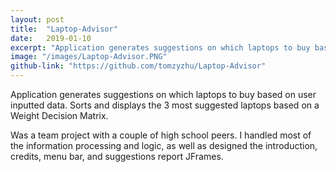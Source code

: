 ```yaml
---
layout: post
title:  "Laptop-Advisor"
date:   2019-01-10
excerpt: "Application generates suggestions on which laptops to buy based on user inputted data. Sorts and displays the 3 most suggested laptops based on a Weight Decision Matrix."
image: "/images/Laptop-Advisor.PNG"
github-link: "https://github.com/tomzyzhu/Laptop-Advisor"
---
```

Application generates suggestions on which laptops to buy based on user inputted data. Sorts and displays the 3 most suggested laptops based on a Weight Decision Matrix.

Was a team project with a couple of high school peers. I handled most of the information processing and logic, as well as designed the introduction, credits, menu bar, and suggestions report JFrames. 

